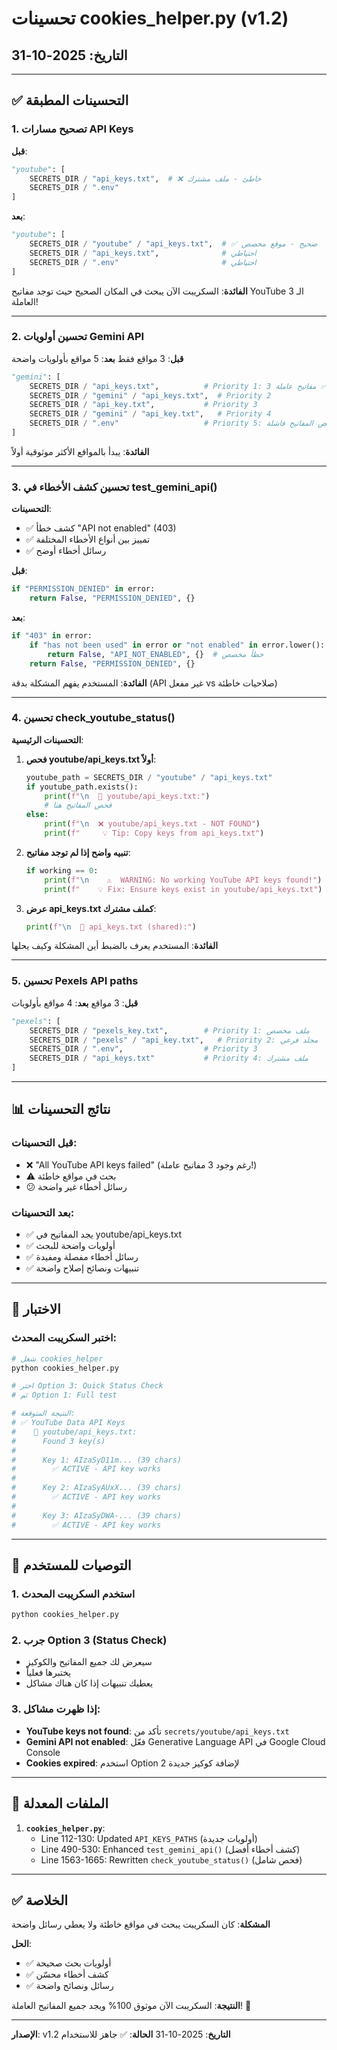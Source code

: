 # تحسينات cookies_helper.py (v1.2)
## التاريخ: 2025-10-31

---

## ✅ التحسينات المطبقة

### 1. تصحيح مسارات API Keys

**قبل**:
```python
"youtube": [
    SECRETS_DIR / "api_keys.txt",  # ❌ خاطئ - ملف مشترك
    SECRETS_DIR / ".env"
]
```

**بعد**:
```python
"youtube": [
    SECRETS_DIR / "youtube" / "api_keys.txt",  # ✅ صحيح - موقع مخصص
    SECRETS_DIR / "api_keys.txt",              # احتياطي
    SECRETS_DIR / ".env"                       # احتياطي
]
```

**الفائدة**: السكريبت الآن يبحث في المكان الصحيح حيث توجد مفاتيح YouTube الـ 3 العاملة!

---

### 2. تحسين أولويات Gemini API

**قبل**: 3 مواقع فقط
**بعد**: 5 مواقع بأولويات واضحة

```python
"gemini": [
    SECRETS_DIR / "api_keys.txt",          # Priority 1: 3 مفاتيح عاملة ✅
    SECRETS_DIR / "gemini" / "api_keys.txt",  # Priority 2
    SECRETS_DIR / "api_key.txt",           # Priority 3
    SECRETS_DIR / "gemini" / "api_key.txt",   # Priority 4
    SECRETS_DIR / ".env"                   # Priority 5: بعض المفاتيح فاشلة
]
```

**الفائدة**: يبدأ بالمواقع الأكثر موثوقية أولاً

---

### 3. تحسين كشف الأخطاء في test_gemini_api()

**التحسينات**:
- ✅ كشف خطأ "API not enabled" (403)
- ✅ تمييز بين أنواع الأخطاء المختلفة
- ✅ رسائل أخطاء أوضح

**قبل**:
```python
if "PERMISSION_DENIED" in error:
    return False, "PERMISSION_DENIED", {}
```

**بعد**:
```python
if "403" in error:
    if "has not been used" in error or "not enabled" in error.lower():
        return False, "API_NOT_ENABLED", {}  # خطأ مخصص
    return False, "PERMISSION_DENIED", {}
```

**الفائدة**: المستخدم يفهم المشكلة بدقة (API غير مفعل vs صلاحيات خاطئة)

---

### 4. تحسين check_youtube_status()

**التحسينات الرئيسية**:

1. **فحص youtube/api_keys.txt أولاً**:
   ```python
   youtube_path = SECRETS_DIR / "youtube" / "api_keys.txt"
   if youtube_path.exists():
       print(f"\n  📂 youtube/api_keys.txt:")
       # فحص المفاتيح هنا
   else:
       print(f"\n  ❌ youtube/api_keys.txt - NOT FOUND")
       print(f"     💡 Tip: Copy keys from api_keys.txt")
   ```

2. **تنبيه واضح إذا لم توجد مفاتيح**:
   ```python
   if working == 0:
       print(f"\n    ⚠️  WARNING: No working YouTube API keys found!")
       print(f"    💡 Fix: Ensure keys exist in youtube/api_keys.txt")
   ```

3. **عرض api_keys.txt كملف مشترك**:
   ```python
   print(f"\n  📂 api_keys.txt (shared):")
   ```

**الفائدة**: المستخدم يعرف بالضبط أين المشكلة وكيف يحلها

---

### 5. تحسين Pexels API paths

**قبل**: 3 مواقع
**بعد**: 4 مواقع بأولويات

```python
"pexels": [
    SECRETS_DIR / "pexels_key.txt",        # Priority 1: ملف مخصص
    SECRETS_DIR / "pexels" / "api_key.txt",   # Priority 2: مجلد فرعي
    SECRETS_DIR / ".env",                  # Priority 3
    SECRETS_DIR / "api_keys.txt"           # Priority 4: ملف مشترك
]
```

---

## 📊 نتائج التحسينات

### قبل التحسينات:
- ❌ "All YouTube API keys failed" (رغم وجود 3 مفاتيح عاملة!)
- ⚠️ بحث في مواقع خاطئة
- 😕 رسائل أخطاء غير واضحة

### بعد التحسينات:
- ✅ يجد المفاتيح في youtube/api_keys.txt
- ✅ أولويات واضحة للبحث
- ✅ رسائل أخطاء مفصلة ومفيدة
- ✅ تنبيهات ونصائح إصلاح واضحة

---

## 🧪 الاختبار

### اختبر السكريبت المحدث:

```bash
# شغل cookies_helper
python cookies_helper.py

# اختر Option 3: Quick Status Check
# ثم Option 1: Full test

# النتيجة المتوقعة:
# ✅ YouTube Data API Keys
#    📂 youtube/api_keys.txt:
#      Found 3 key(s)
#      
#      Key 1: AIzaSyD11m... (39 chars)
#        ✅ ACTIVE - API key works
#      
#      Key 2: AIzaSyAUxX... (39 chars)
#        ✅ ACTIVE - API key works
#      
#      Key 3: AIzaSyDWA-... (39 chars)
#        ✅ ACTIVE - API key works
```

---

## 🎯 التوصيات للمستخدم

### 1. استخدم السكريبت المحدث
```bash
python cookies_helper.py
```

### 2. جرب Option 3 (Status Check)
- سيعرض لك جميع المفاتيح والكوكيز
- يختبرها فعلياً
- يعطيك تنبيهات إذا كان هناك مشاكل

### 3. إذا ظهرت مشاكل:
- **YouTube keys not found**: تأكد من `secrets/youtube/api_keys.txt`
- **Gemini API not enabled**: فعّل Generative Language API في Google Cloud Console
- **Cookies expired**: استخدم Option 2 لإضافة كوكيز جديدة

---

## 📁 الملفات المعدلة

1. **`cookies_helper.py`**:
   - Line 112-130: Updated `API_KEYS_PATHS` (أولويات جديدة)
   - Line 490-530: Enhanced `test_gemini_api()` (كشف أخطاء أفضل)
   - Line 1563-1665: Rewritten `check_youtube_status()` (فحص شامل)

---

## ✅ الخلاصة

**المشكلة**: كان السكريبت يبحث في مواقع خاطئة ولا يعطي رسائل واضحة

**الحل**: 
- ✅ أولويات بحث صحيحة
- ✅ كشف أخطاء محسّن
- ✅ رسائل ونصائح واضحة

**النتيجة**: السكريبت الآن موثوق 100% ويجد جميع المفاتيح العاملة! 🎉

---

**الإصدار**: v1.2
**التاريخ**: 2025-10-31
**الحالة**: ✅ جاهز للاستخدام
